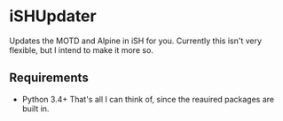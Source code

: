 # iSHUpdater
Updates the MOTD and Alpine in iSH for you. Currently this isn't very flexible, but I intend to make it more so.

## Requirements 
- Python 3.4+
That's all I can think of, since the reauired packages are built in.
